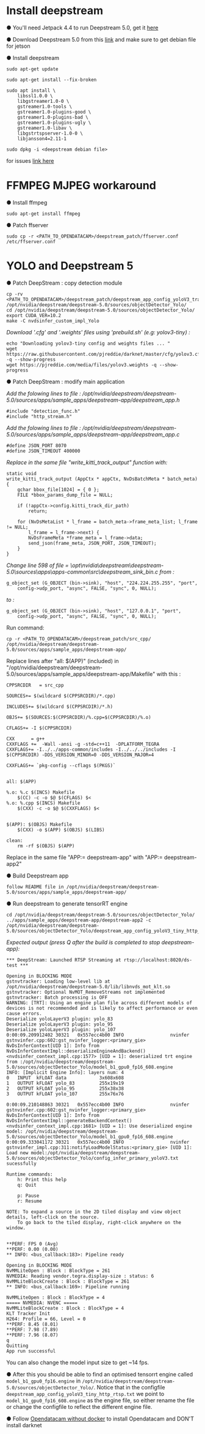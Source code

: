 # Install deepstream

●	You'll need Jetpack 4.4 to run Deepstream 5.0, get it [here](https://developer.nvidia.com/embedded/jetpack)

●	Download Deepstream 5.0 from this [link](https://developer.nvidia.com/deepstream-download) and make sure to get debian file for jetson

●	Install deepstream

    sudo apt-get update

    sudo apt-get install --fix-broken

    sudo apt install \
		libssl1.0.0 \
		libgstreamer1.0-0 \
		gstreamer1.0-tools \
		gstreamer1.0-plugins-good \
		gstreamer1.0-plugins-bad \
		gstreamer1.0-plugins-ugly \
		gstreamer1.0-libav \
		libgstrtspserver-1.0-0 \
		libjansson4=2.11-1

    sudo dpkg -i <deepstream debian file>

for issues [link here](https://docs.nvidia.com/metropolis/deepstream/dev-guide/index.html)


# FFMPEG MJPEG workaround

●	Install ffmpeg

    sudo apt-get install ffmpeg

●	Patch ffserver

    sudo cp -r <PATH_TO_OPENDATACAM>/deepstream_patch/ffserver.conf /etc/ffserver.conf


# YOLO and Deepstream 5

●	Patch DeepStream : copy detection module

	cp -rv <PATH_TO_OPENDATACAM>/deepstream_patch/deepstream_app_config_yoloV3_tracker_rtsp.txt /opt/nvidia/deepstream/deepstream-5.0/sources/objectDetector_Yolo/
	cd /opt/nvidia/deepstream/deepstream-5.0/sources/objectDetector_Yolo/
	export CUDA_VER=10.2
	make -C nvdsinfer_custom_impl_Yolo

*Download '.cfg' and '.weights' files using 'prebuild.sh' (e.g: yolov3-tiny) :*

	echo "Downloading yolov3-tiny config and weights files ... "
	wget https://raw.githubusercontent.com/pjreddie/darknet/master/cfg/yolov3.cfg -q --show-progress
	wget https://pjreddie.com/media/files/yolov3.weights -q --show-progress

●	Patch DeepStream : modify main application

*Add the folowing lines to file : /opt/nvidia/deepstream/deepstream-5.0/sources/apps/sample_apps/deepstream-app/deepstream_app.h*

	#include "detection_func.h"
	#include "http_stream.h"

*Add the folowing lines to file : /opt/nvidia/deepstream/deepstream-5.0/sources/apps/sample_apps/deepstream-app/deepstream_app.c*

	#define JSON_PORT 8070
	#define JSON_TIMEOUT 400000

*Replace in the same file "write_kitti_track_output" function with:*

	static void
	write_kitti_track_output (AppCtx * appCtx, NvDsBatchMeta * batch_meta)
	{
		gchar bbox_file[1024] = { 0 };
		FILE *bbox_params_dump_file = NULL;

		if (!appCtx->config.kitti_track_dir_path)
			return;

		for (NvDsMetaList * l_frame = batch_meta->frame_meta_list; l_frame != NULL;
			l_frame = l_frame->next) {
			NvDsFrameMeta *frame_meta = l_frame->data;
			send_json(frame_meta, JSON_PORT, JSON_TIMEOUT);
		}
	}

*Change line 598 of file = \opt\nvidia\deepstream\deepstream-5.0\sources\apps\apps-common\src\deepstream_sink_bin.c    from :*

	g_object_set (G_OBJECT (bin->sink), "host", "224.224.255.255", "port",
		config->udp_port, "async", FALSE, "sync", 0, NULL);
*to :*

	g_object_set (G_OBJECT (bin->sink), "host", "127.0.0.1", "port",
		config->udp_port, "async", FALSE, "sync", 0, NULL);

Run command:

	cp -r <PATH_TO_OPENDATACAM>/deepstream_patch/src_cpp/ /opt/nvidia/deepstream/deepstream-5.0/sources/apps/sample_apps/deepstream-app/

Replace lines after "all: $(APP)" (included) in "/opt/nvidia/deepstream/deepstream-5.0/sources/apps/sample_apps/deepstream-app/Makefile" with this :

	CPPSRCDIR   = src_cpp

	SOURCES+= $(wildcard $(CPPSRCDIR)/*.cpp)

	INCLUDES+= $(wildcard $(CPPSRCDIR)/*.h)

	OBJS+= $(SOURCES:$(CPPSRCDIR)/%.cpp=$(CPPSRCDIR)/%.o)

	CFLAGS+= -I $(CPPSRCDIR)

	CXX      = g++
	CXXFLAGS +=  -Wall -ansi -g -std=c++11  -DPLATFORM_TEGRA
	CXXFLAGS+= -I../../apps-common/includes -I../../../includes -I $(CPPSRCDIR) -DDS_VERSION_MINOR=0 -DDS_VERSION_MAJOR=4

	CXXFLAGS+= `pkg-config --cflags $(PKGS)`


	all: $(APP)

	%.o: %.c $(INCS) Makefile
		$(CC) -c -o $@ $(CFLAGS) $<
	%.o: %.cpp $(INCS) Makefile
		$(CXX) -c -o $@ $(CXXFLAGS) $<


	$(APP): $(OBJS) Makefile
		$(CXX) -o $(APP) $(OBJS) $(LIBS)

	clean:
		rm -rf $(OBJS) $(APP)

Replace in the same file "APP:= deepstream-app" with "APP:= deepstream-app2"

●	Build Deepstream app

	follow README file in /opt/nvidia/deepstream/deepstream-5.0/sources/apps/sample_apps/deepstream-app/


●	Run deepstream to generate tensorRT engine

	cd /opt/nvidia/deepstream/deepstream-5.0/sources/objectDetector_Yolo/
	../apps/sample_apps/deepstream-app/deepstream-app2 -c /opt/nvidia/deepstream/deepstream-5.0/sources/objectDetector_Yolo/deepstream_app_config_yoloV3_tiny_http_rtsp.txt

*Expected output (press Q after the build is completed to stop deepstream-app):*


 	*** DeepStream: Launched RTSP Streaming at rtsp://localhost:8020/ds-test ***

	Opening in BLOCKING MODE
	gstnvtracker: Loading low-level lib at /opt/nvidia/deepstream/deepstream-5.0/lib/libnvds_mot_klt.so
	gstnvtracker: Optional NvMOT_RemoveStreams not implemented
	gstnvtracker: Batch processing is OFF
	WARNING: [TRT]: Using an engine plan file across different models of devices is not recommended and is likely to affect performance or even cause errors.
	Deserialize yoloLayerV3 plugin: yolo_83
	Deserialize yoloLayerV3 plugin: yolo_95
	Deserialize yoloLayerV3 plugin: yolo_107
	0:00:09.209912402 30321   0x557ecc4b00 INFO                 nvinfer gstnvinfer.cpp:602:gst_nvinfer_logger:<primary_gie> NvDsInferContext[UID 1]: Info from NvDsInferContextImpl::deserializeEngineAndBackend() <nvdsinfer_context_impl.cpp:1577> [UID = 1]: deserialized trt engine from :/opt/nvidia/deepstream/deepstream-5.0/sources/objectDetector_Yolo/model_b1_gpu0_fp16_608.engine
	INFO: [Implicit Engine Info]: layers num: 4
	0   INPUT  kFLOAT data            3x608x608
	1   OUTPUT kFLOAT yolo_83         255x19x19
	2   OUTPUT kFLOAT yolo_95         255x38x38
	3   OUTPUT kFLOAT yolo_107        255x76x76

	0:00:09.210148863 30321   0x557ecc4b00 INFO                 nvinfer gstnvinfer.cpp:602:gst_nvinfer_logger:<primary_gie> NvDsInferContext[UID 1]: Info from NvDsInferContextImpl::generateBackendContext() <nvdsinfer_context_impl.cpp:1681> [UID = 1]: Use deserialized engine model: /opt/nvidia/deepstream/deepstream-5.0/sources/objectDetector_Yolo/model_b1_gpu0_fp16_608.engine
	0:00:09.333041172 30321   0x557ecc4b00 INFO                 nvinfer gstnvinfer_impl.cpp:311:notifyLoadModelStatus:<primary_gie> [UID 1]: Load new model:/opt/nvidia/deepstream/deepstream-5.0/sources/objectDetector_Yolo/config_infer_primary_yoloV3.txt sucessfully

	Runtime commands:
		h: Print this help
		q: Quit

		p: Pause
		r: Resume

	NOTE: To expand a source in the 2D tiled display and view object details, left-click on the source.
		To go back to the tiled display, right-click anywhere on the window.


	**PERF: FPS 0 (Avg)
	**PERF: 0.00 (0.00)
	** INFO: <bus_callback:183>: Pipeline ready

	Opening in BLOCKING MODE
	NvMMLiteOpen : Block : BlockType = 261
	NVMEDIA: Reading vendor.tegra.display-size : status: 6
	NvMMLiteBlockCreate : Block : BlockType = 261
	** INFO: <bus_callback:169>: Pipeline running

	NvMMLiteOpen : Block : BlockType = 4
	===== NVMEDIA: NVENC =====
	NvMMLiteBlockCreate : Block : BlockType = 4
	KLT Tracker Init
	H264: Profile = 66, Level = 0
	**PERF: 8.45 (8.01)
	**PERF: 7.98 (7.89)
	**PERF: 7.96 (8.07)
	q
	Quitting
	App run successful

You can also change the model input size to get ~14 fps.

●	After this you should be able to find an optimised tensorrt engine called `model_b1_gpu0_fp16.engine` in `/opt/nvidia/deepstream/deepstream-5.0/sources/objectDetector_Yolo/`. Notice that in the configfile `deepstream_app_config_yoloV3_tiny_http_rtsp.txt` we point to `model_b1_gpu0_fp16_608.engine` as the engine file, so either rename the file or change the configfile to reflect the different engine file.

●	Follow [Opendatacam without docker](https://github.com/opendatacam/opendatacam/blob/master/documentation/USE_WITHOUT_DOCKER.md) to install Opendatacam and DON'T install darknet
